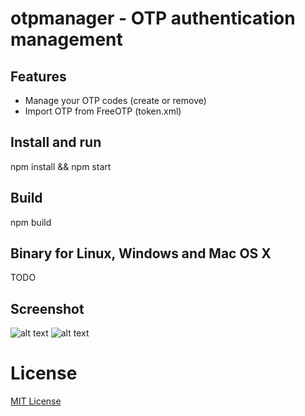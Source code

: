 # otpmanager - OTP authentication management

## Features
- Manage your OTP codes (create or remove)
- Import OTP from FreeOTP (token.xml)


## Install and run
npm install && npm start

## Build
npm build

## Binary for Linux, Windows and Mac OS X
TODO

## Screenshot
![alt text](https://i.imgur.com/AFFfjuW.png "OTP generator")
![alt text](https://i.imgur.com/Lm7pazv.png "OTP creation")

License
==========
[MIT License](LICENSE.md)
